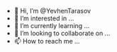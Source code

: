 - 👋 Hi, I’m @YevhenTarasov
- 👀 I’m interested in ...
- 🌱 I’m currently learning ...
- 💞️ I’m looking to collaborate on ...
- 📫 How to reach me ...

<!---
YevhenTarasov/YevhenTarasov is a ✨ special ✨ repository because its `README.md` (this file) appears on your GitHub profile.
You can click the Preview link to take a look at your changes.
--->
